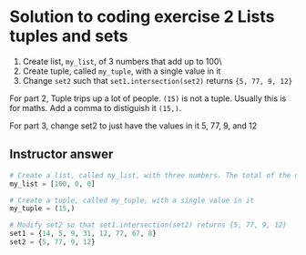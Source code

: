 # Solution to coding exercise 2 Lists tuples and sets

1. Create list, `my_list`, of 3 numbers that add up to 100\
2. Create tuple, called `my_tuple`, with a single value in it
3. Change `set2` such that `set1.intersection(set2)` returns `{5, 77, 9, 12}`

For part 2, Tuple trips up a lot of people. `(15)` is not a tuple. Usually this is for maths. Add a comma to distiguish it `(15,)`.

For part 3, change set2 to just have the values in it 5, 77, 9, and 12

## Instructor answer

```python
# Create a list, called my_list, with three numbers. The total of the numbers added together should be 100.
my_list = [100, 0, 0]

# Create a tuple, called my_tuple, with a single value in it
my_tuple = (15,)

# Modify set2 so that set1.intersection(set2) returns {5, 77, 9, 12}
set1 = {14, 5, 9, 31, 12, 77, 67, 8}
set2 = {5, 77, 9, 12}

```
